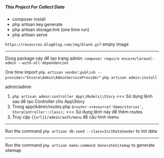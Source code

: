 ##### This Project For Collect Data

- composer install
- php artisan key:generate
- php artisan storage:link (one time run)
- php artisan serve

`https://resources.blogblog.com/img/blank.gif` empty image

---

Dùng package này để tạo trang admin: `composer require encore/laravel-admin --with-all-dependencies`

One time import
`php artisan vendor:publish --provider="Encore\Admin\AdminServiceProvider"`
`php artisan admin:install`

admin/admin

1. `php artisan admin:controller App\\Models\\Story` <<< Sử dụng lệnh sau để tạo Controller cho App\Story
2. Trong app/Admin/routes.php `$router->resource('demo/stories', StoryController::class);` <<< Sử dụng lệnh này để thêm routes
3. Truy cập `{{url}}/admin/auth/menu` để cấu hình menu

---

Run the command `php artisan db:seed --class=InitDataSeeder` to init data

---

Run the command `php artisan make:command GenerateSitemap` to generate sitemap
